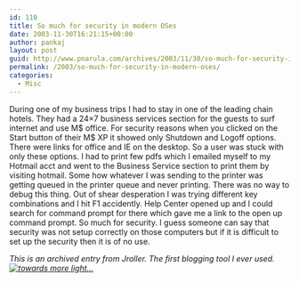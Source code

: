 ```yaml
---
id: 110
title: So much for security in modern OSes
date: 2003-11-30T16:21:15+00:00
author: pankaj
layout: post
guid: http://www.pnarula.com/archives/2003/11/30/so-much-for-security-in-modern-oses/
permalink: /2003/so-much-for-security-in-modern-oses/
categories:
  - Misc
---
```

During one of my business trips I had to stay in one of the leading chain hotels. They had a 24&#215;7 business services section for the guests to surf internet and use M$ office. For security reasons when you clicked on the Start button of their M$ XP it showed only Shutdown and Logoff options. There were links for office and IE on the desktop. So a user was stuck with only these options. I had to print few pdfs which I emailed myself to my Hotmail acct and went to the Business Service section to print them by visiting hotmail. Some how whatever I was sending to the printer was getting queued in the printer queue and never printing. There was no way to debug this thing. Out of shear desperation I was trying different key combinations and I hit F1 accidently. Help Center opened up and I could search for command prompt for there which gave me a link to the open up command prompt. So much for security. I guess someone can say that security was not setup correctly on those computers but if it is difficult to set up the security then it is of no use.

_<font size="x-small">This is an archived entry from Jroller. The first blogging tool I ever used.<a href="http://jroller.com/page/littlebuddha" onclick="_gaq.push(['_trackEvent', 'outbound-article', 'http://jroller.com/page/littlebuddha', '']);" ><img class="rightalign" src="http://pnarula.com/images/bt/jroller.gif" alt="towards more light..." /></a></font>_